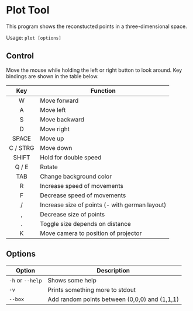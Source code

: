 Plot Tool
=========
This program shows the reconstucted points in a three-dimensional space.

Usage: `plot [options]`

Control
-------

Move the mouse while holding the left or right button to look around. Key
bindings are shown in the table below.

|   Key   | Function
|:-------:|---------------------------------------
|    W    | Move forward
|    A    | Move left
|    S    | Move backward
|    D    | Move right
|  SPACE  | Move up
| C / STRG| Move down
|  SHIFT  | Hold for double speed
|  Q / E  | Rotate
|   TAB   | Change background color
|    R    | Increase speed of movements
|    F    | Decrease speed of movements
|    /    | Increase size of points (- with german layout)
|    ,    | Decrease size of points
|    .    | Toggle size depends on distance
|    K    | Move camera to position of projector

Options
-------

| Option           | Description
|------------------|------------------------------
| `-h` or `--help` | Shows some help
| `-v`             | Prints something more to stdout
| `--box`          | Add random points between (0,0,0) and (1,1,1)

